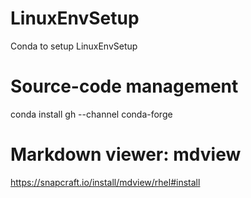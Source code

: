 # LinuxEnvSetup
Conda to setup LinuxEnvSetup

# Source-code management
conda install gh --channel conda-forge

# Markdown viewer: mdview
https://snapcraft.io/install/mdview/rhel#install
